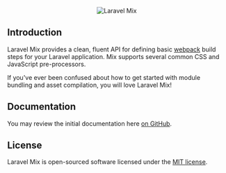 <p align="center"><img src="https://laravel.com/assets/img/components/logo-mix.svg" alt="Laravel Mix"></p>

## Introduction

Laravel Mix provides a clean, fluent API for defining basic [webpack](http://github.com/webpack/webpack) build steps for your Laravel application. Mix supports several common CSS and JavaScript pre-processors.

If you've ever been confused about how to get started with module bundling and asset compilation, you will love Laravel Mix!

## Documentation

You may review the initial documentation here [on GitHub](https://github.com/JeffreyWay/laravel-mix/tree/master/docs#readme).

## License

Laravel Mix is open-sourced software licensed under the [MIT license](http://opensource.org/licenses/MIT).
